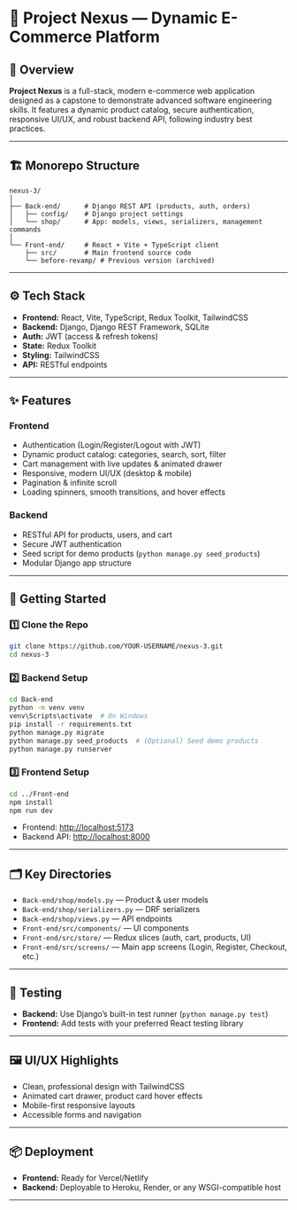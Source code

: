 # 🛒 Project Nexus — Dynamic E-Commerce Platform

## 📖 Overview

**Project Nexus** is a full-stack, modern e-commerce web application designed as a capstone to demonstrate advanced software engineering skills. It features a dynamic product catalog, secure authentication, responsive UI/UX, and robust backend API, following industry best practices.

---

## 🏗️ Monorepo Structure

```
nexus-3/
│
├── Back-end/      # Django REST API (products, auth, orders)
│   ├── config/    # Django project settings
│   └── shop/      # App: models, views, serializers, management commands
│
└── Front-end/     # React + Vite + TypeScript client
    ├── src/       # Main frontend source code
    └── before-revamp/ # Previous version (archived)
```

---

## ⚙️ Tech Stack

- **Frontend:** React, Vite, TypeScript, Redux Toolkit, TailwindCSS
- **Backend:** Django, Django REST Framework, SQLite
- **Auth:** JWT (access & refresh tokens)
- **State:** Redux Toolkit
- **Styling:** TailwindCSS
- **API:** RESTful endpoints

---

## ✨ Features

### Frontend

- Authentication (Login/Register/Logout with JWT)
- Dynamic product catalog: categories, search, sort, filter
- Cart management with live updates & animated drawer
- Responsive, modern UI/UX (desktop & mobile)
- Pagination & infinite scroll
- Loading spinners, smooth transitions, and hover effects

### Backend

- RESTful API for products, users, and cart
- Secure JWT authentication
- Seed script for demo products (`python manage.py seed_products`)
- Modular Django app structure

---

## 🚀 Getting Started

### 1️⃣ Clone the Repo

```bash
git clone https://github.com/YOUR-USERNAME/nexus-3.git
cd nexus-3
```

### 2️⃣ Backend Setup

```bash
cd Back-end
python -m venv venv
venv\Scripts\activate  # On Windows
pip install -r requirements.txt
python manage.py migrate
python manage.py seed_products  # (Optional) Seed demo products
python manage.py runserver
```

### 3️⃣ Frontend Setup

```bash
cd ../Front-end
npm install
npm run dev
```

- Frontend: [http://localhost:5173](http://localhost:5173)
- Backend API: [http://localhost:8000](http://localhost:8000)

---

## 🗂️ Key Directories

- `Back-end/shop/models.py` — Product & user models
- `Back-end/shop/serializers.py` — DRF serializers
- `Back-end/shop/views.py` — API endpoints
- `Front-end/src/components/` — UI components
- `Front-end/src/store/` — Redux slices (auth, cart, products, UI)
- `Front-end/src/screens/` — Main app screens (Login, Register, Checkout, etc.)

---

## 🧪 Testing

- **Backend:** Use Django’s built-in test runner (`python manage.py test`)
- **Frontend:** Add tests with your preferred React testing library

---

## 🖼️ UI/UX Highlights

- Clean, professional design with TailwindCSS
- Animated cart drawer, product card hover effects
- Mobile-first responsive layouts
- Accessible forms and navigation

---

## 📦 Deployment

- **Frontend:** Ready for Vercel/Netlify
- **Backend:** Deployable to Heroku, Render, or any WSGI-compatible host

---



